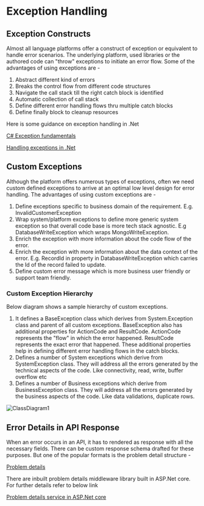 # Exception Handling

## Exception Constructs

Almost all language platforms offer a construct of exception or equivalent to handle error scenarios. The underlying platform, used libraries or the authored code can "throw" exceptions to initiate an error flow. Some of the advantages of using exceptions are -

1. Abstract different kind of errors
2. Breaks the control flow from different code structures
3. Navigate the call stack till the right catch block is identified
4. Automatic collection of call stack
5. Define different error handling flows thru multiple catch blocks
6. Define finally block to cleanup resources

Here is some guidance on exception handling in .Net

[C# Exception fundamentals](https://learn.microsoft.com/en-us/dotnet/csharp/fundamentals/exceptions/)

[Handling exceptions in .Net](https://learn.microsoft.com/en-us/dotnet/standard/exceptions/#exceptions-vs-traditional-error-handling-methods)

## Custom Exceptions

Although the platform offers numerous types of exceptions, often we need custom defined exceptions to arrive at an optimal low level design for error handling. The advantages of using custom exceptions are -

1. Define exceptions specific to business domain of the requirement. E.g. InvalidCustomerException
2. Wrap system/platform exceptions to define more generic system exception so that overall code base is more tech stack agnostic. E.g DatabaseWriteException which wraps MongoWriteException.
3. Enrich the exception with more information about the code flow of the error.
4. Enrich the exception with more information about the data context of the error. E.g. RecordId in property in DatabaseWriteException which carries the Id of the record failed to update.
5. Define custom error message which is more business user friendly or support team friendly.

### Custom Exception Hierarchy
Below diagram shows a sample hierarchy of custom exceptions.

1. It defines a BaseException class which derives from System.Exception class and parent of all custom exceptions. BaseException also has additional properties for ActionCode and ResultCode. ActionCode represents the "flow" in which the error happened. ResultCode represents the exact error that happened. These additional properties help in defining different error handling flows in the catch blocks.
2. Defines a number of System exceptions which derive from SystemException class. They will address all the errors generated by the technical aspects of the code. Like connectivity, read, write, buffer overflow etc
3. Defines a number of Business exceptions which derive from BusinessException class. They will address all the errors generated by the business aspects of the code. Like data validations, duplicate rows.

![ClassDiagram1](https://github.com/SudhirChandra/code-with-engineering-playbook/assets/23739807/1234e529-67ab-4a14-8f7d-fc5c41006015)

## Error Details in API Response
When an error occurs in an API, it has to rendered as response with all the necessary fields. There can be custom response schema drafted for these purposes. But one of the popular formats is the problem detail structure -

[Problem details](https://datatracker.ietf.org/doc/html/rfc7807)

There are inbuilt problem details middleware library built in ASP.Net core. For further details refer to below link

[Problem details service in ASP.Net core](https://learn.microsoft.com/en-us/aspnet/core/fundamentals/error-handling?view=aspnetcore-7.0#pds7)



